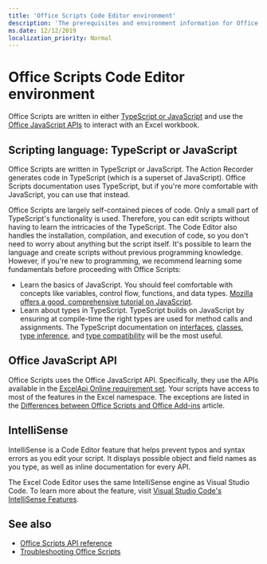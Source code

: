 ```yaml
---
title: 'Office Scripts Code Editor environment'
description: 'The prerequisites and environment information for Office Scripts for Excel on the web.'
ms.date: 12/12/2019
localization_priority: Normal
---
```


# Office Scripts Code Editor environment

Office Scripts are written in either [TypeScript or JavaScript](#scripting-language-typescript-or-javascript) and use the [Office JavaScript APIs](#office-javascript-api) to interact with an Excel workbook.

## Scripting language: TypeScript or JavaScript

Office Scripts are written in TypeScript or JavaScript. The Action Recorder generates code in TypeScript (which is a superset of JavaScript). Office Scripts documentation uses TypeScript, but if you're more comfortable with JavaScript, you can use that instead.

Office Scripts are largely self-contained pieces of code. Only a small part of TypeScript's functionality is used. Therefore, you can edit scripts without having to learn the intricacies of the TypeScript. The Code Editor also handles the installation, compilation, and execution of code, so you don't need to worry about anything but the script itself. It's possible to learn the language and create scripts without previous programming knowledge. However, if you're new to programming, we recommend learning some fundamentals before proceeding with Office Scripts:

- Learn the basics of JavaScript. You should feel comfortable with concepts like variables, control flow, functions, and data types. [Mozilla offers a good, comprehensive tutorial on JavaScript](https://developer.mozilla.org/docs/Web/JavaScript/Guide/Introduction).
- Learn about types in TypeScript. TypeScript builds on JavaScript by ensuring at compile-time the right types are used for method calls and assignments. The TypeScript documentation on [interfaces](https://www.typescriptlang.org/docs/handbook/interfaces.html), [classes](https://www.typescriptlang.org/docs/handbook/classes.html), [type inference](https://www.typescriptlang.org/docs/handbook/type-inference.html), and [type compatibility](https://www.typescriptlang.org/docs/handbook/type-compatibility.html) will be the most useful.

## Office JavaScript API

Office Scripts uses the Office JavaScript API. Specifically, they use the APIs available in the [ExcelApi Online requirement set](/javascript/api/excel). Your scripts have access to most of the features in the Excel namespace. The exceptions are listed in the [Differences between Office Scripts and Office Add-ins](../resources/differences-scripts-add-ins.md#apis) article.

## IntelliSense

IntelliSense is a Code Editor feature that helps prevent typos and syntax errors as you edit your script. It displays possible object and field names as you type, as well as inline documentation for every API.

The Excel Code Editor uses the same IntelliSense engine as Visual Studio Code. To learn more about the feature, visit [Visual Studio Code's IntelliSense Features](https://code.visualstudio.com/docs/editor/intellisense#_intellisense-features).

## See also

- [Office Scripts API reference](/javascript/api/office-scripts/overview)
- [Troubleshooting Office Scripts](../testing/troubleshooting.md)
